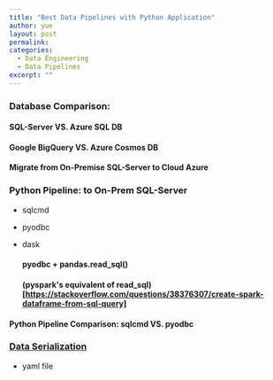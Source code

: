 ```yaml
---
title: "Best Data Pipelines with Python Application"
author: yue
layout: post
permalink:
categories:
  - Data Engineering
  - Data Pipelines
excerpt: ""
---
```


### Database Comparison: 

  #### SQL-Server VS. Azure SQL DB

#### Google BigQuery VS. Azure Cosmos DB

#### Migrate from On-Premise SQL-Server to Cloud Azure

### Python Pipeline: to On-Prem SQL-Server
- sqlcmd
- pyodbc 
- dask
  #### pyodbc + pandas.read_sql()
  
  #### (pyspark's equivalent of read_sql)[https://stackoverflow.com/questions/38376307/create-spark-dataframe-from-sql-query]
  

#### Python Pipeline Comparison: sqlcmd VS. pyodbc

### [Data Serialization](https://martin-thoma.com/data-serialization/)

- yaml file
